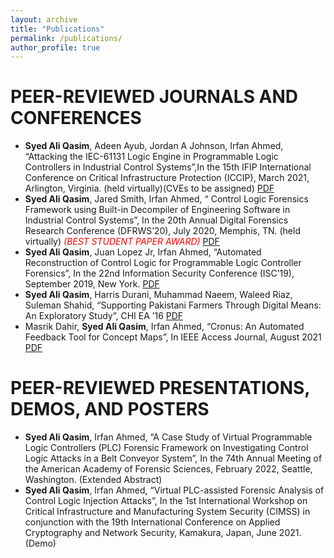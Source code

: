 ```yaml
---
layout: archive
title: "Publications"
permalink: /publications/
author_profile: true
---
```


PEER-REVIEWED JOURNALS AND CONFERENCES
======
* **Syed Ali Qasim**, Adeen Ayub, Jordan A Johnson, Irfan Ahmed, “Attacking the IEC-61131 Logic Engine in
  Programmable Logic Controllers in Industrial Control Systems”,In the 15th IFIP
  International Conference on Critical Infrastructure Protection (ICCIP), March 2021, Arlington,
  Virginia. (held virtually)(CVEs to be assigned) [PDF](http://www.people.vcu.edu/~iahmed3/publications/2021-ifip-iccip.pdf)
* **Syed Ali Qasim**, Jared Smith, Irfan Ahmed, “ Control Logic Forensics Framework using Built-in Decompiler
  of Engineering Software in Industrial Control Systems”, In the 20th Annual Digital Forensics Research 
  Conference (DFRWS’20), July 2020, Memphis, TN. (held virtually) <span style="color:red">*(BEST STUDENT PAPER AWARD)*</span> [PDF](http://www.people.vcu.edu/~iahmed3/publications/2020_dfrws_us.pdf)
* **Syed Ali Qasim**, Juan Lopez Jr, Irfan Ahmed, “Automated Reconstruction of Control Logic for Programmable
   Logic Controller Forensics”, In the 22nd Information Security Conference (ISC’19), September 2019, New York. [PDF](http://www.people.vcu.edu/~iahmed3/publications/2019_Similo_ISC.pdf)
* **Syed Ali Qasim**, Harris Durani, Muhammad Naeem, Waleed Riaz, Suleman Shahid, “Supporting Pakistani Farmers
  Through Digital Means: An Exploratory Study”, CHI EA ’16 [PDF](https://www.researchgate.net/profile/Waleed-Riaz/publication/302074281_Supporting_Pakistani_Farmers_Through_Digital_Means_An_Exploratory_Study/links/5ff2ba2892851c13fee778cc/Supporting-Pakistani-Farmers-Through-Digital-Means-An-Exploratory-Study.pdf)
* Masrik Dahir, **Syed Ali Qasim**, Irfan Ahmed, “Cronus: An Automated Feedback Tool for Concept Maps”, In IEEE Access Journal, August 2021 [PDF](http://www.people.vcu.edu/~iahmed3/publications/2021b-ieee-access.pdf)


  
PEER-REVIEWED PRESENTATIONS, DEMOS, AND POSTERS
======
* **Syed Ali Qasim**, Irfan Ahmed, “A Case Study of Virtual Programmable Logic Controllers (PLC) Forensic Framework
  on Investigating Control Logic Attacks in a Belt Conveyor System”, In the 74th Annual Meeting of the American
  Academy of Forensic Sciences, February 2022, Seattle,
  Washington. (Extended Abstract)
* **Syed Ali Qasim**, Irfan Ahmed, “Virtual PLC-assisted Forensic Analysis of
  Control Logic Injection Attacks”, In the 1st International Workshop on Critical Infrastructure and
  Manufacturing System Security (CIMSS) in conjunction with the 19th International Conference on
  Applied Cryptography and Network Security, Kamakura, Japan, June 2021. (Demo)
